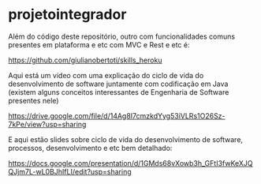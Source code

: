 # projetointegrador

Além do código deste repositório, outro com funcionalidades comuns presentes em plataforma e etc com MVC e Rest e etc é:

https://github.com/giulianobertoti/skills_heroku

Aqui está um vídeo com uma explicação do ciclo de vida do desenvolvimento de software juntamente com codificação em Java (existem alguns conceitos interessantes de Engenharia de Software presentes nele)

https://drive.google.com/file/d/14Ag8I7cmzkdYyg53iVLRs1O26Sz-7kPe/view?usp=sharing


E aqui estão slides sobre ciclo de vida do desenvolvimento de software, processos, desenvolvimento e etc bem detalhado:

https://docs.google.com/presentation/d/1GMds68vXowb3h_GFtI3fwKeXJQQJjm7L-wL0BJhIfLI/edit?usp=sharing
